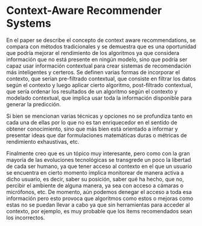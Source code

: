 # Context-Aware Recommender Systems

En el paper se describe el concepto de context aware recommendations, se compara con métodos tradicionales y se demuestra que es una oportunidad que podría mejorar el rendimiento de los algoritmos ya que considera información que no está presente en ningún modelo, sino que podría ser capaz usar información contextual para crear sistemas de recomendación más inteligentes y certeros. Se definen varias formas de incorporar el contexto, que serían pre-filtrado contextual, que consiste en filtrar los datos según el contexto y luego aplicar cierto algoritmo, post-filtrado contextual, que sería ordenar los resultados de un algoritmo según el contexto y modelado contextual, que implica usar toda la información disponible para generar la predicción. 


Si bien se mencionan varias técnicas y opciones no se profundiza tanto en cada una de ellas por lo que no es tan enriquecedor en el sentido de obtener conocimiento, sino que más bien está orientado a informar y presentar ideas que dar formulaciones matemáticas duras o métricas de rendimiento exhaustivas, etc. 

Finalmente creo que es un tópico muy interesante, pero como con la gran mayoría de las evoluciones tecnológicas se transgrede un poco la libertad de cada ser humano, ya que tener acceso al contexto en el que un usuario se encuentra en cierto momento implica monitorear de manera activa a dicho usuario, es decir, saber su posición, saber qué ha hecho, que no, percibir el ambiente de alguna manera, ya sea con acceso a cámaras o micrófonos, etc. De momento, aún podemos denegar el acceso a toda esa información pero esto provoca que algoritmos como estos o mejoras como estas no se puedan llevar a cabo ya que sin herramientas para acceder al contexto, por ejemplo, es muy probable que los items recomendados sean los incorrectos.
